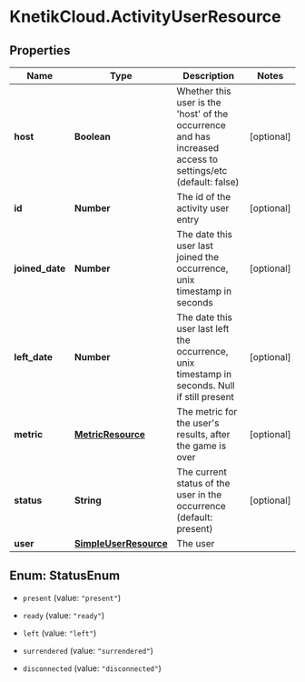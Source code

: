 # KnetikCloud.ActivityUserResource

## Properties
Name | Type | Description | Notes
------------ | ------------- | ------------- | -------------
**host** | **Boolean** | Whether this user is the &#39;host&#39; of the occurrence and has increased access to settings/etc (default: false) | [optional] 
**id** | **Number** | The id of the activity user entry | [optional] 
**joined_date** | **Number** | The date this user last joined the occurrence, unix timestamp in seconds | [optional] 
**left_date** | **Number** | The date this user last left the occurrence, unix timestamp in seconds. Null if still present | [optional] 
**metric** | [**MetricResource**](MetricResource.md) | The metric for the user&#39;s results, after the game is over | [optional] 
**status** | **String** | The current status of the user in the occurrence (default: present) | [optional] 
**user** | [**SimpleUserResource**](SimpleUserResource.md) | The user | 


<a name="StatusEnum"></a>
## Enum: StatusEnum


* `present` (value: `"present"`)

* `ready` (value: `"ready"`)

* `left` (value: `"left"`)

* `surrendered` (value: `"surrendered"`)

* `disconnected` (value: `"disconnected"`)




